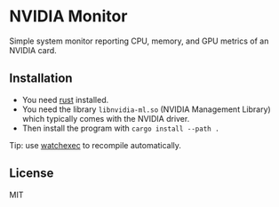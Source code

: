 # NVIDIA Monitor

Simple system monitor reporting CPU, memory, and GPU metrics of an NVIDIA card.


## Installation

- You need [rust](https://www.rust-lang.org/) installed.
- You need the library `libnvidia-ml.so` (NVIDIA Management Library) which typically comes with the NVIDIA driver.
- Then install the program with `cargo install --path .`

Tip: use [watchexec](https://github.com/watchexec/watchexec) to recompile automatically.


## License

MIT

